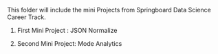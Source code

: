 
This folder will include the mini Projects from Springboard Data Science Career Track.

1. First Mini Project : JSON Normalize

2. Second Mini Project: Mode Analytics
